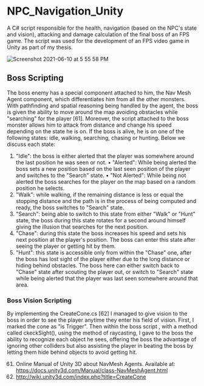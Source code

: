 # NPC_Navigation_Unity
A C# script responsible for the health, navigation (based on the NPC's state and vision), attacking and damage calculation of the final boss of an FPS game. The script was used for the development of an FPS video game in Unity as part of my thesis. 

![Screenshot 2021-06-10 at 5 55 58 PM](https://user-images.githubusercontent.com/32577771/121547893-39eeb000-ca15-11eb-92fe-50786dbdaba8.png)

## Boss Scripting
The boss enemy has a special component attached to him, the Nav Mesh Agent component, which differentiates him from all the other monsters. With pathfinding and spatial reasoning being handled by the agent, the boss is given the ability to move around the map avoiding obstacles while "searching" for the player [61]. Moreover, the script attached to the boss monster allows him to attack from distance and change his speed depending on the state he is on.
If the boss is alive, he is on one of the following states: idle, walking, searching, chasing or hunting. Below we discuss each state:
1. "Idle": the boss is either alerted that the player was somewhere around the last position he was seen or not.
• "Alerted": While being alerted the boss sets a new position based on the last seen position of the player and switches to the "Search" state.
• "Not Alerted": While being not alerted the boss searches for the player on the map based on a random position he selects.
2. "Walk": while walking, if the remaining distance is less or equal the stopping distance and the path is in the process of being computed and ready, the boss switches to "Search" state.
3. "Search": being able to switch to this state from either "Walk" or "Hunt" state, the boss during this state rotates for a second around himself giving the illusion that searches for the next position.
4. "Chase": during this state the boss increases his speed and sets his next position at the player's position. The boss can enter this state after seeing the player or getting hit by them.
5. "Hunt": this state is accessible only from within the "Chase" one, after the boss has lost sight of the player either due to the long distance or hiding behind obstacles. The boss here can either switch back to "Chase" state after scouting the player out, or switch to "Search" state while being alerted that the player was last seen somewhere around that area.
### Boss Vision Scripting
By implementing the CreateCone.cs [62] I managed to give vision to the boss in order to see the player anytime they enter his field of vision. First, I marked the cone as "is Trigger". Then within the boss script , with a method called ckeckSight(), using the method of raycasting, I gave to the boss the ability to recognize each object he sees, offering the boss the advantage of ignoring other colliders but also assisting the player in beating the boss by letting them hide behind objects to avoid getting hit.

61. Online Manual of Unity 3D about NavMesh Agents. Available at: https://docs.unity3d.com/Manual/class-NavMeshAgent.html
62. http://wiki.unity3d.com/index.php?title=CreateCone
